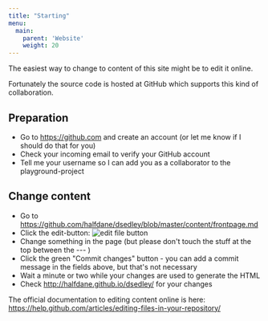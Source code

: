 ```yaml
---
title: "Starting"
menu:
  main:
    parent: 'Website'
    weight: 20
---
```


The easiest way to change to content of this site might be to edit it online.

Fortunately the source code is hosted at GitHub which supports this kind of collaboration.

## Preparation
- Go to https://github.com and create an account (or let me know if I should do that for you)
- Check your incoming email to verify your GitHub account
- Tell me your username so I can add you as a collaborator to the playground-project

## Change content
- Go to https://github.com/halfdane/dsedley/blob/master/content/frontpage.md
- Click the edit-button: ![edit file button](https://help.github.com/assets/images/help/repository/edit-file-edit-button.png)
- Change something in the page (but please don't touch the stuff at the top between the --- )
- Click the green "Commit changes" button - you can add a commit message in the fields above, but that's not necessary
- Wait a minute or two while your changes are used to generate the HTML
- Check http://halfdane.github.io/dsedley/ for your changes

The official documentation to editing content online is here: https://help.github.com/articles/editing-files-in-your-repository/
